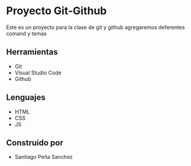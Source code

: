 # Proyecto Git-Github
Este es un proyecto para la clase de git y github agregaremos deferentes comand y temas

## Herramientas
* Git
* Visual Studio Code
* Github

## Lenguajes 
* HTML
* CSS
* JS

## Construido por
* Santiago Peña Sanchez